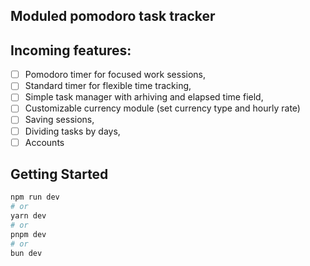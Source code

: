 ## Moduled pomodoro task tracker

## Incoming features:

- [ ] Pomodoro timer for focused work sessions,
- [ ] Standard timer for flexible time tracking,
- [ ] Simple task manager with arhiving and elapsed time field,
- [ ] Customizable currency module (set currency type and hourly rate)
- [ ] Saving sessions,
- [ ] Dividing tasks by days,
- [ ] Accounts

## Getting Started

```bash
npm run dev
# or
yarn dev
# or
pnpm dev
# or
bun dev
```
